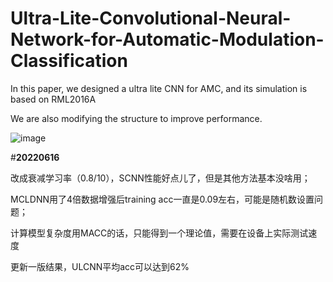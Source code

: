 # Ultra-Lite-Convolutional-Neural-Network-for-Automatic-Modulation-Classification

In this paper, we designed a ultra lite CNN for AMC, and its simulation is based on RML2016A

We are also modifying the structure to improve performance.

![image](https://user-images.githubusercontent.com/107237593/174008584-2e72e305-9474-4a3d-af03-2f94e5844f5c.png)

#**20220616**

改成衰减学习率（0.8/10），SCNN性能好点儿了，但是其他方法基本没啥用；

MCLDNN用了4倍数据增强后training acc一直是0.09左右，可能是随机数设置问题；

计算模型复杂度用MACC的话，只能得到一个理论值，需要在设备上实际测试速度

更新一版结果，ULCNN平均acc可以达到62%
